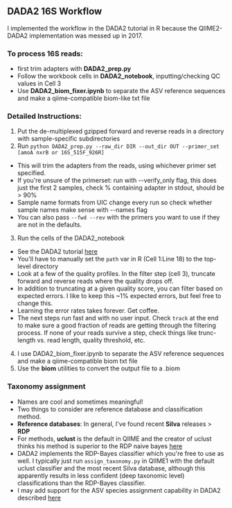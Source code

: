 ## DADA2 16S Workflow

I implemented the workflow in the DADA2 tutorial in R because the QIIME2-DADA2 implementation was messed up in 2017.
### To process 16S reads:
  * first trim adapters with **DADA2_prep.py**
  * Follow the workbook cells in **DADA2_notebook**, inputting/checking QC values in Cell 3
  * Use **DADA2_biom_fixer.ipynb** to separate the ASV reference sequences and make a qiime-compatible biom-like txt file

### Detailed Instructions:
1. Put the de-multiplexed gzipped forward and reverse reads in a directory with sample-specific subdirectories
2. Run `python DADA2_prep.py --raw_dir DIR --out_dir OUT --primer_set [amoA nxrB or 16S_515F_926R]`
  * This will trim the adapters from the reads, using whichever primer set specified.
  * If you're unsure of the primerset: run with --verify_only flag, this does just the first 2 samples, check % containing adapter in stdout, should be > 90%
  * Sample name formats from UIC change every run so check whether sample names make sense with --names flag
  * You can also pass `--fwd --rev` with the primers you want to use if they are not in the defaults.
3. Run the cells of the DADA2_notebook
  * See the DADA2 tutorial [here](https://benjjneb.github.io/dada2/tutorial.html)
  * You'll have to manually set the `path` var in R (Cell 1:Line 18) to the top-level directory
  * Look at a few of the quality profiles. In the filter step (cell 3), truncate forward and reverse reads where the quality drops off.
  * In addition to truncating at a given quality score, you can filter based on expected errors. I like to keep this ~1% expected errors, but feel free to change this.
  * Learning the error rates takes forever. Get coffee.
  * The next steps run fast and with no user input. Check `track` at the end to make sure a good fraction of reads are getting through the filtering process. If none of your reads survive a step, check things like trunc-length vs. read length, quality threshold, etc.
4. I use DADA2_biom_fixer.ipynb to separate the ASV reference sequences and make a qiime-compatible biom txt file
5. Use the **biom** utilities to convert the output file to a .biom

### Taxonomy assignment
* Names are cool and sometimes meaningful!
* Two things to consider are reference database and classification method.
* **Reference databases**: In general, I've found recent **Silva** releases > **RDP**
* For methods, **uclust** is the default in QIIME and the creator of uclust thinks his method is superior to the RDP naive bayes [here](https://www.drive5.com/usearch/manual/taxonomy_validation.html)
* DADA2 implements the RDP-Bayes classifier which you're free to use as well. I typically just run `assign_taxonomy.py` in QIIME1 with the default uclust classifier and the most recent Silva database, although this apparently results in less confident (deep taxonomic level) classifications than the RDP-Bayes classifier.
* I may add support for the ASV species assignment capability in DADA2 described [here](https://benjjneb.github.io/dada2/assign.html#species-assignment)
